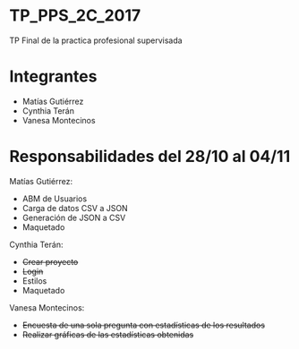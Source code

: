 # TP_PPS_2C_2017
TP Final de la practica profesional supervisada

# Integrantes
- Matías Gutiérrez
- Cynthia Terán
- Vanesa Montecinos

# Responsabilidades del 28/10 al 04/11

 Matías Gutiérrez:
  - ABM de Usuarios
  - Carga de datos CSV a JSON
  - Generación de JSON a CSV
  - Maquetado
 
 Cynthia Terán:
  - <strike>Crear proyecto</strike>
  - <strike>Login</strike>
  - Estilos
  - Maquetado

 Vanesa Montecinos:
  - <strike>Encuesta de una sola pregunta con estadísticas de los resultados</strike>
  - <strike>Realizar gráficas de las estadísticas obtenidas</strike>
